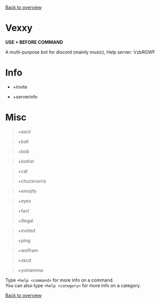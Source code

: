 [Back to overview](/README.md)

# Vexxy

**USE + BEFORE COMMAND**

A multi-purpose bot for discord (mainly music), Help server: VzbRGWF

# Info

- +invite  

- +serverinfo  

# Misc

> +ascii  

> +ball  

> +bob  

> +botlist  

> +cat  

> +chucknorris  

> +emojify  

> +eyes  

> +fact  

> +illegal  

> +invited  

> +ping  

> +wolfram  

> +xkcd  

> +yomamma  

Type `+help <command>` for more info on a command.  
You can also type `+help <category>` for more info on a category.

[Back to overview](/README.md)
